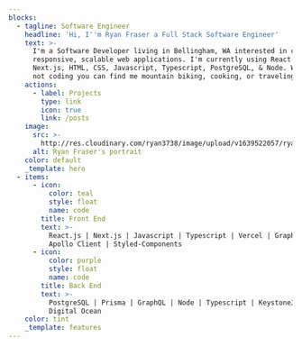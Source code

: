 ```yaml
---
blocks:
  - tagline: Software Engineer
    headline: 'Hi, I''m Ryan Fraser a Full Stack Software Engineer'
    text: >-
      I'm a Software Developer living in Bellingham, WA interested in creating
      responsive, scalable web applications. I'm currently using React.js,
      Next.js, HTML, CSS, Javascript, Typescript, PostgreSQL, & Node. When I'm
      not coding you can find me mountain biking, cooking, or traveling!
    actions:
      - label: Projects
        type: link
        icon: true
        link: /posts
    image:
      src: >-
        http://res.cloudinary.com/ryan3738/image/upload/v1639522057/ryan-website/Profile_Pic_tjqtek.jpg
      alt: Ryan Fraser's portrait
    color: default
    _template: hero
  - items:
      - icon:
          color: teal
          style: float
          name: code
        title: Front End
        text: >-
          React.js | Next.js | Javascript | Typescript | Vercel | GraphQL |
          Apollo Client | Styled-Components
      - icon:
          color: purple
          style: float
          name: code
        title: Back End
        text: >-
          PostgreSQL | Prisma | GraphQL | Node | Typescript | KeystoneJS CMS |
          Digital Ocean
    color: tint
    _template: features
---
```


